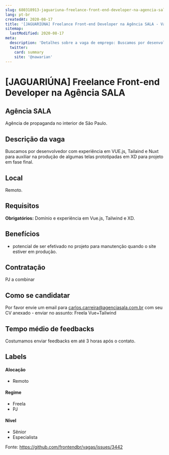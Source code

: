 ```yaml
---
slug: 680318913-jaguariuna-freelance-front-end-developer-na-agencia-sala
lang: pt-br
createdAt: 2020-08-17
title: '[JAGUARIÚNA] Freelance Front-end Developer na Agência SALA - Vaga de Emprego'
sitemap:
  lastModified: 2020-08-17
meta:
  description: 'Detalhes sobre a vaga de emprego: Buscamos por desenvolvedor com experiência em VUE.js, Tailaind e Nuxt para auxiliar na produção de algumas telas prototipadas em XD para projeto em fase final.'
  twitter:
    card: summary
    site: '@nawarian'
---
```


# [JAGUARIÚNA] Freelance Front-end Developer na Agência SALA

<!-- 
==================================================
POR FAVOR, SÓ POSTE SE A VAGA FOR PARA FRONT-END!

Não faça distinção de gênero no título da vaga.

Use: "Front-End Developer" ao invés de 
"Desenvolvedor Front-End" \o/

Exemplo: `[São Paulo] Front-End Developer na NOME DA EMPRESA`
==================================================
-->

<!--
==================================================
Caso a vaga for remoto durante a pandemia deixar a linha abaixo
==================================================
-->

## Agência SALA

Agência de propaganda no interior de São Paulo.

## Descrição da vaga

Buscamos por desenvolvedor com experiência em VUE.js, Tailaind e Nuxt para auxiliar na produção de algumas telas prototipadas em XD para projeto em fase final.

## Local

Remoto.

## Requisitos

**Obrigatórios:**
Domínio e experiência em Vue.js, Tailwind e XD. 

## Benefícios

- potencial de ser efetivado no projeto para manutenção quando o site estiver em produção.

## Contratação

PJ a combinar

## Como se candidatar

Por favor envie um email para carlos.carreira@agenciasala.com.br com seu CV anexado - enviar no assunto: Freela Vue+Tailwind

## Tempo médio de feedbacks

Costumamos enviar feedbacks em até 3 horas após o contato.

## Labels
<!-- retire os labels que não fazem sentido à vaga -->

#### Alocação
- Remoto

#### Regime
- Freela
- PJ

#### Nível
- Sênior
- Especialista




Fonte: https://github.com/frontendbr/vagas/issues/3442